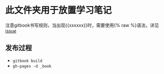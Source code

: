 # 此文件夹用于放置学习笔记

注意gitbook书写规则，当出现{{xxxxxx}}时，需要使用{% raw %}语法，详见[issue](https://github.com/GitbookIO/gitbook/issues/1827)

## 发布过程

* `gitbook build`
* `gh-pages -d _book`